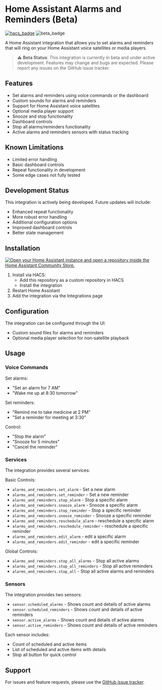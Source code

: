 # Home Assistant Alarms and Reminders (Beta)

[![hacs_badge](https://img.shields.io/badge/HACS-Custom-41BDF5.svg)](https://github.com/hacs/integration)
![beta_badge](https://img.shields.io/badge/Status-Beta-orange.svg)

A Home Assistant integration that allows you to set alarms and reminders that will ring on your Home Assistant voice satellites or media players.

> ⚠️ **Beta Status**: This integration is currently in beta and under active development. Features may change and bugs are expected. Please report any issues on the GitHub issue tracker.

## Features

- Set alarms and reminders using voice commands or the dashboard
- Custom sounds for alarms and reminders
- Support for Home Assistant voice satellites
- Optional media player support
- Snooze and stop functionality
- Dashboard controls
- Stop all alarms/reminders functionality
- Active alarms and reminders sensors with status tracking

## Known Limitations
- Limited error handling
- Basic dashboard controls
- Repeat functionality in development
- Some edge cases not fully tested

## Development Status
This integration is actively being developed. Future updates will include:
- Enhanced repeat functionality
- More robust error handling
- Additional configuration options
- Improved dashboard controls
- Better state management

## Installation

[![Open your Home Assistant instance and open a repository inside the Home Assistant Community Store.](https://my.home-assistant.io/badges/hacs_repository.svg)](https://my.home-assistant.io/redirect/hacs_repository/?owner=omaramin-2000&repository=HA-Alarms-and-Reminders&category=integration)

1. Install via HACS:
   - Add this repository as a custom repository in HACS
   - Install the integration
2. Restart Home Assistant
3. Add the integration via the Integrations page

## Configuration

The integration can be configured through the UI:
- Custom sound files for alarms and reminders
- Optional media player selection for non-satellite playback

## Usage

### Voice Commands

Set alarms:
- "Set an alarm for 7 AM"
- "Wake me up at 8:30 tomorrow"

Set reminders:
- "Remind me to take medicine at 2 PM"
- "Set a reminder for meeting at 3:30"

Control:
- "Stop the alarm"
- "Snooze for 5 minutes"
- "Cancel the reminder"

### Services

The integration provides several services:

Basic Controls:
- `alarms_and_reminders.set_alarm` - Set a new alarm
- `alarms_and_reminders.set_reminder` - Set a new reminder
- `alarms_and_reminders.stop_alarm` - Stop a specific alarm
- `alarms_and_reminders.snooze_alarm` - Snooze a specific alarm
- `alarms_and_reminders.stop_reminder` - Stop a specific reminder
- `alarms_and_reminders.snooze_reminder` - Snooze a specific reminder
- `alarms_and_reminders.reschedule_alarm` - reschedule a specific alarm
- `alarms_and_reminders.reschedule_reminder` - reschedule a specific reminder
- `alarms_and_reminders.edit_alarm` - edit a specific alarm
- `alarms_and_reminders.edit_reminder` - edit a specific reminder
  
Global Controls:
- `alarms_and_reminders.stop_all_alarms` - Stop all active alarms
- `alarms_and_reminders.stop_all_reminders` - Stop all active reminders
- `alarms_and_reminders.stop_all` - Stop all active alarms and reminders

### Sensors

The integration provides two sensors:
- `sensor.scheduled_alarms` - Shows count and details of active alarms
- `sensor.scheduled_reminders` - Shows count and details of active reminders
- `sensor.active_alarms` - Shows count and details of active alarms
- `sensor.active_reminders` - Shows count and details of active reminders

Each sensor includes:
- Count of scheduled and active items
- List of scheduled and active items with details
- Stop all button for quick control

## Support

For issues and feature requests, please use the [GitHub issue tracker](https://github.com/omaramin-2000/HA-Alarms-and-Reminders/issues).
